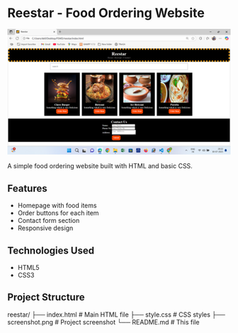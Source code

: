 # Reestar - Food Ordering Website

![Reestar Screenshot](/screenshot.png)

A simple food ordering website built with HTML and basic CSS.

## Features

- Homepage with food items
- Order buttons for each item
- Contact form section
- Responsive design

## Technologies Used

- HTML5
- CSS3

## Project Structure
reestar/
├── index.html # Main HTML file
├── style.css # CSS styles
├── screenshot.png # Project screenshot
└── README.md # This file
